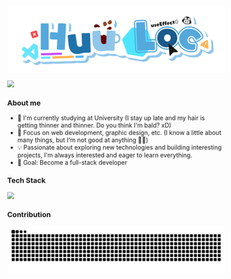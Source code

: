 ![Banner](https://raw.githubusercontent.com/phamhuulocforwork/phamhuulocforwork/refs/heads/main/public/banner.svg)

<div align="left">
  <img src="https://readme-typing-svg.demolab.com?font=Inter&weight=800&duration=3000&pause=1000&width=435&lines=Hi+%E2%9C%8C%EF%B8%8F%2C+I'm+Loc;Welcome+to+my+GitHub+profile!+%F0%9F%98%89" />
</div>

### About me

- 🔭 I'm currently studying at University (I stay up late and my hair is getting thinner and thinner. Do you think I'm bald? xD)
- 🌱 Focus on web development, graphic design, etc. (I know a little about many things, but I'm not good at anything 🤦‍♀️)
- 💡 Passionate about exploring new technologies and building interesting projects, I'm always interested and eager to learn everything.
- 🎯 Goal: Become a full-stack developer

### Tech Stack

<div align="left">
  <img src="https://skillicons.dev/icons?i=ts,tailwind,react,nextjs,postman,dotnet,nodejs,docker,godot,git,prisma,mysql,c,cpp,figma,ae,ai,ps,pr" />
</div>

### Contribution

![Snake animation](https://raw.githubusercontent.com/phamhuulocforwork/phamhuulocforwork/output/github-contribution-grid-snake-dark.svg)
